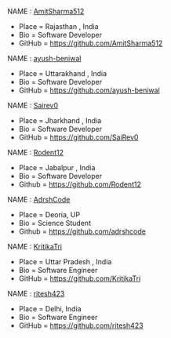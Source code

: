 NAME : [AmitSharma512](https://github.com/AmitSharma512)

- Place = Rajasthan , India
- Bio = Software Developer
- GitHub = https://github.com/AmitSharma512

NAME : [ayush-beniwal](https://github.com/ayush-beniwal)

- Place = Uttarakhand , India
- Bio = Software Developer
- GitHub = https://github.com/ayush-beniwal

NAME : [Sairev0](https://github.com/SaiRev0)

- Place = Jharkhand , India
- Bio = Software Developer
- GitHub = https://github.com/SaiRev0

NAME : [Rodent12](https://github.com/Rodent12)

- Place = Jabalpur , India
- Bio = Software Developer
- Github = https://github.com/Rodent12

NAME : [AdrshCode](https://github.com/adrshcode)

- Place = Deoria, UP
- Bio = Science Student
- Github = https://github.com/adrshcode

NAME : [KritikaTri](https://github.com/KritikaTri)

- Place = Uttar Pradesh , India
- Bio = Software Engineer
- GitHub = https://github.com/KritikaTri

NAME : [ritesh423](https://github.com/ritesh423)

- Place = Delhi, India
- Bio = Software Engineer
- GitHub = https://github.com/ritesh423
